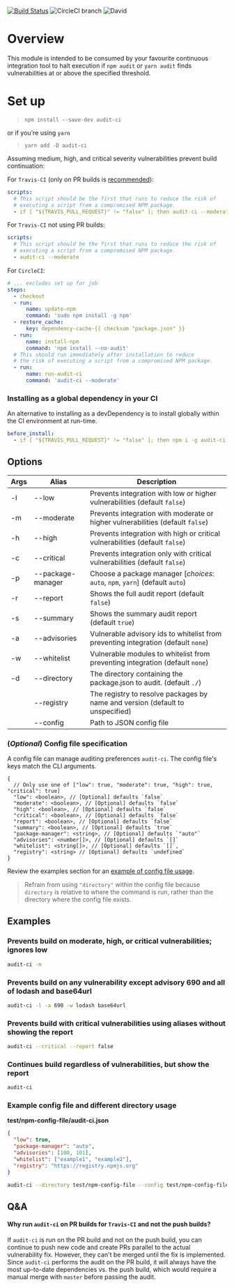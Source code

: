 [![Build Status](https://travis-ci.com/IBM/audit-ci.svg?branch=master)](https://travis-ci.com/IBM/audit-ci)
![CircleCI branch](https://img.shields.io/circleci/project/github/IBM/audit-ci/master.svg)
![David](https://img.shields.io/david/IBM/audit-ci.svg)

# Overview

This module is intended to be consumed by your favourite continuous integration tool to
halt execution if `npm audit` or `yarn audit` finds vulnerabilities at or above the specified threshold.

# Set up

> `npm install --save-dev audit-ci`

or if you're using `yarn`

> `yarn add -D audit-ci`

Assuming medium, high, and critical severity vulnerabilities prevent build continuation:

For `Travis-CI` (only on PR builds is [recommended](#qa)):

```yml
scripts:
  # This script should be the first that runs to reduce the risk of
  # executing a script from a compromised NPM package.
  - if [ "${TRAVIS_PULL_REQUEST}" != "false" ]; then audit-ci --moderate; fi
```

For `Travis-CI` not using PR builds:

```yml
scripts:
  # This script should be the first that runs to reduce the risk of
  # executing a script from a compromised NPM package.
  - audit-ci --moderate
```

For `CircleCI`:

```yml
# ... excludes set up for job
steps:
  - checkout
  - run:
      name: update-npm
      command: 'sudo npm install -g npm'
  - restore_cache:
      key: dependency-cache-{{ checksum "package.json" }}
  - run:
      name: install-npm
      command: 'npm install --no-audit'
  # This should run immediately after installation to reduce
  # the risk of executing a script from a compromised NPM package.
  - run:
      name: run-audit-ci
      command: 'audit-ci --moderate'
```

### Installing as a global dependency in your CI

An alternative to installing as a devDependency is to install globally within the CI environment at run-time.

```yml
before_install:
  - if [ "${TRAVIS_PULL_REQUEST}" != "false" ]; then npm i -g audit-ci && audit-ci -m; fi
```

## Options

| Args | Alias             | Description                                                                       |
| ---- | ----------------- | --------------------------------------------------------------------------------- |
| -l   | --low             | Prevents integration with low or higher vulnerabilities (default `false`)         |
| -m   | --moderate        | Prevents integration with moderate or higher vulnerabilities (default `false`)    |
| -h   | --high            | Prevents integration with high or critical vulnerabilities (default `false`)      |
| -c   | --critical        | Prevents integration only with critical vulnerabilities (default `false`)         |
| -p   | --package-manager | Choose a package manager [_choices_: `auto`, `npm`, `yarn`] (default `auto`)      |
| -r   | --report          | Shows the full audit report (default `false`)                                     |
| -s   | --summary         | Shows the summary audit report (default `true`)                                   |
| -a   | --advisories      | Vulnerable advisory ids to whitelist from preventing integration (default `none`) |
| -w   | --whitelist       | Vulnerable modules to whitelist from preventing integration (default `none`)      |
| -d   | --directory       | The directory containing the package.json to audit. (default `./`)                |
|      | --registry        | The registry to resolve packages by name and version (default to unspecified)     |
|      | --config          | Path to JSON config file                                                          |

### (_Optional_) Config file specification

A config file can manage auditing preferences `audit-ci`. The config file's keys match the CLI arguments.

```
{
  // Only use one of ["low": true, "moderate": true, "high": true, "critical": true]
  "low": <boolean>, // [Optional] defaults `false`
  "moderate": <boolean>, // [Optional] defaults `false`
  "high": <boolean>, // [Optional] defaults `false`
  "critical": <boolean>, // [Optional] defaults `false`
  "report": <boolean>, // [Optional] defaults `false`
  "summary": <boolean>, // [Optional] defaults `true`
  "package-manager": <string>, // [Optional] defaults `"auto"`
  "advisories": <number[]>, // [Optional] defaults `[]`
  "whitelist": <string[]>, // [Optional] defaults `[]`,
  "registry": <string> // [Optional] defaults `undefined`
}
```

Review the examples section for an [example of config file usage](#example-config-file-and-usage).

> Refrain from using `"directory"` within the config file because `directory`
> is relative to where the command is run, rather than the directory where the config file exists.

## Examples

### Prevents build on moderate, high, or critical vulnerabilities; ignores low

```sh
audit-ci -m
```

### Prevents build on any vulnerability except advisory 690 and all of lodash and base64url

```sh
audit-ci -l -a 690 -w lodash base64url
```

### Prevents build with critical vulnerabilities using aliases without showing the report

```sh
audit-ci --critical --report false
```

### Continues build regardless of vulnerabilities, but show the report

```sh
audit-ci
```

### Example config file and different directory usage

**test/npm-config-file/audit-ci.json**

```json
{
  "low": true,
  "package-manager": "auto",
  "advisories": [100, 101],
  "whitelist": ["example1", "example2"],
  "registry": "https://registry.npmjs.org"
}
```

```sh
audit-ci --directory test/npm-config-file --config test/npm-config-file/audit-ci.json
```

## Q&A

#### Why run `audit-ci` on PR builds for `Travis-CI` and not the push builds?

If `audit-ci` is run on the PR build and not on the push build, you can continue to push new code and create PRs parallel to the actual vulnerability fix. However, they can't be merged until the fix is implemented. Since `audit-ci` performs the audit on the PR build, it will always have the most up-to-date dependencies vs. the push build, which would require a manual merge with `master` before passing the audit.
